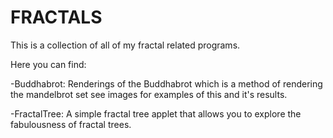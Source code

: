 # FRACTALS
This is a collection of all of my fractal related programs.

Here you can find:

  -Buddhabrot: Renderings of the Buddhabrot which is a method of rendering the
   mandelbrot set see images for examples of this and it's results.
   
  -FractalTree: A simple fractal tree applet that allows you to 
   explore the fabulousness of fractal trees.
